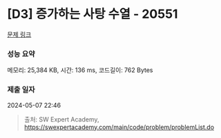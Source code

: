 # [D3] 증가하는 사탕 수열 - 20551 

[문제 링크](https://swexpertacademy.com/main/code/problem/problemDetail.do?contestProbId=AY4XhKTKU0IDFARM) 

### 성능 요약

메모리: 25,384 KB, 시간: 136 ms, 코드길이: 762 Bytes

### 제출 일자

2024-05-07 22:46



> 출처: SW Expert Academy, https://swexpertacademy.com/main/code/problem/problemList.do